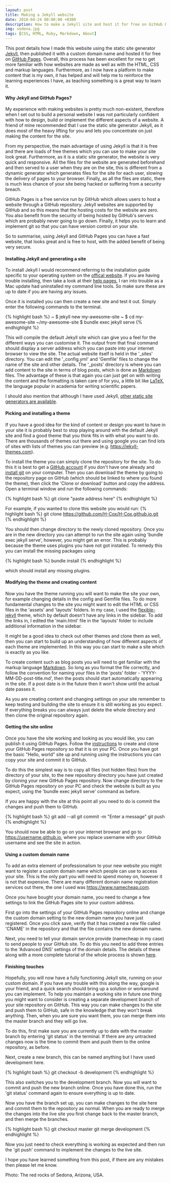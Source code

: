```yaml
---
layout: post
title: Making a Jekyll website
date: 2018-04-24 00:00:00 +0300
description: How to make a Jekyll site and host it for free on GitHub Pages.
img: sedona.jpg
tags: [CSS, HTML, Ruby, Markdown, About]
---
```


This post details how I made this website using the static site generator [Jekyll][Jekyll link], then published it with a custom domain name and hosted it for free on [GitHub Pages][GH Pages link]. Overall, this process has been excellent for me to get more familiar with how websites are made as well as with the HTML, CSS and markup languages. Furthermore, as I now have a platform to make content that is my own, it has helped and will help me to reinforce the learning experiences I have, as teaching something is a great way to learn it.

#### Why Jekyll and GitHub Pages?

My experience with making websites is pretty much non-existent, therefore when I set out to build a personal website I was not particularly confident with how to design, build or implement the different aspects of a website. A friend of mine recommended that I use the static site generator Jekyll, as it does most of the heavy lifting for you and lets you concentrate on just making the content for the site.

From my perspective, the main advantage of using Jekyll is that it is free and there are loads of free themes which you can use to make your site look great. Furthermore, as it is a static site generator, the website is very quick and responsive. All the files for the website are generated beforehand and then served to a user when they are on the site, this is different from a dynamic generator which generates files for the site for each user, slowing the delivery of pages to your browser. Finally, as all the files are static, there is much less chance of your site being hacked or suffering from a security breach.

GitHub Pages is a free service run by GitHub which allows users to host a website through a GitHub repository. Jekyll websites are supported by GitHub and so this means that the hosting costs for the website are zero. You also benefit from the security of being hosted by GitHub's servers which are probably never going to go down. Finally, it helps you to learn and implement git so that you can have version control on your site.

So to summarise, using Jekyll and GitHub Pages you can have a fast website, that looks great and is free to host, with the added benefit of being very secure.

#### Installing Jekyll and generating a site

To install Jekyll I would recommend referring to the installation guide specific to your operating system on the [offical website][Jekyll link]. If you are having trouble installing, then take a look at their [help pages][Jekyll help], I ran into trouble as a Mac update had uninstalled my command line tools. So make sure these are up to date if you are having any issues.

Once it is installed you can then create a new site and test it out. Simply enter the following commands to the terminal.

{% highlight bash %}
~ $ jekyll new my-awesome-site
~ $ cd my-awesome-site
~/my-awesome-site $ bundle exec jekyll serve
{% endhighlight %}

This will compile the default Jekyll site which can give you a feel for the different ways you can customise it. The output from that final command should display a server address which you can paste into your internet browser to view the site. The actual website itself is held in the '_sites' directory. You can edit the '_config.yml' and 'Gemfile' files to change the name of the site and other details. The '_posts' directory is where you can add content to the site in terms of blog posts, which is done as [Markdown][markdown link] files. The advantage of these is that again you can just get on with writing the content and the formatting is taken care of for you, a little bit like [LaTeX][Latex link], the language popular in academia for writing scientific papers.

I should also mention that although I have used Jekyll, [other static site generators are available][other site generators].


#### Picking and installing a theme

If you have a good idea for the kind of content or design you want to have in your site it is probably best to stop playing around with the default Jekyll site and find a good theme that you think fits in with what you want to do. There are thousands of themes out there and using google you can find lots of sites with lists of themes you can preview (e.g. <https://jekyll-themes.com>).

To install the theme you can simply clone the repository for the site. To do this it is best to get a [GitHub account][how to get github] if you don't have one already and [install git][how to install git] on your computer. Then you can download the theme by going to the repository page on GitHub (which should be linked to where you found the theme), then click the 'Clone or download' button and copy the address. Open a terminal window and run the following commands:

{% highlight bash %}
git clone "paste address here"
{% endhighlight %}

For example, if you wanted to clone this website you would run:
{% highlight bash %}
git clone https://github.com/H-Cox/H-Cox.github.io.git
{% endhighlight %}

You should then change directory to the newly cloned repository. Once you are in the new directory you can attempt to run the site again using 'bundle exec jekyll serve', however, you might get an error. This is probably because the theme uses plugins you have not got installed. To remedy this you can install the missing packages using

{% highlight bash %}
bundle install
{% endhighlight %}

which should install any missing plugins.

#### Modifying the theme and creating content

Now you have the theme running you will want to make the site your own, for example changing details in the config and Gemfile files. To do more fundamental changes to the site you might want to edit the HTML or CSS files in the 'assets' and 'layouts' folders. In my case, I used the [flexible-jekyll][flexible-jekyll] theme, which by default doesn't have any links in the sidebar. To add the links in, I edited the 'main.html' file in the 'layouts' folder to include additional information in the sidebar.

It might be a good idea to check out other themes and clone them as well, then you can start to build up an understanding of how different aspects of each theme are implemented. In this way you can start to make a site which is exactly as you like.

To create content such as blog posts you will need to get familiar with the markup language [Markdown][markdown link]. So long as you format the file correctly, and follow the convention for naming your files in the 'posts' folder - 'YYYY-MM-DD-post-title.md', then the posts should start automatically appearing in the site. If a post date is in the future then it won't show until the actual date passes it.

As you are creating content and changing settings on your site remember to keep testing and building the site to ensure it is still working as you expect. If everything breaks you can always just delete the whole directory and then clone the original repository again.

#### Getting the site online

Once you have the site working and looking as you would like, you can publish it using GitHub Pages. Follow the [instructions][GH Pages link] to create and clone your GitHub Pages repository so that it is on your PC. Once you have got the basic "Hello, world" site up and running using the instructions you can copy your site and commit it to GitHub.

To do this the simplest way is to copy all files (not hidden files) from the directory of your site, to the new repository directory you have just created by cloning your new GitHub Pages repository. Now change directory to the GitHub Pages repository on your PC and check the website is built as you expect, using the 'bundle exec jekyll serve' command as before.

If you are happy with the site at this point all you need to do is commit the changes and push them to GitHub.

{% highlight bash %}
git add --all
git commit -m "Enter a message"
git push
{% endhighlight %}

You should now be able to go on your internet browser and go to https://username.github.io, where you replace username with your GitHub username and see the site in action.

#### Using a custom domain name

To add an extra element of professionalism to your new website you might want to register a custom domain name which people can use to access your site. This is the only part you will need to spend money on, however it is not that expensive. There are many different domain name registration services out there, the one I used was <https://www.namecheap.com>. 

Once you have bought your domain name, you need to change a few settings to link the GitHub Pages site to your custom address.

First go into the settings of your GitHub Pages repository online and change the custom domain setting to the new domain name you have just registered. Once you click save, verify that it has created a new file called 'CNAME' in the repository and that the file contains the new domain name.

Next, you need to tell your domain service provide (namecheap in my case) to send people to your GitHub site. To do this you need to add three entries to the 'Advanced DNS' settings of the domain details. The details of these along with a more complete tutorial of the whole process is shown [here][Namecheap DNS].

#### Finishing touches

Hopefully, you will now have a fully functioning Jekyll site, running on your custom domain. If you have any trouble with this along the way, google is your friend, and a quick search should bring up a solution or workaround you can implement. To help you maintain a working site in future one thing you might want to consider is creating a separate development branch of your site repository on GitHub. This way you can make changes to the site and push them to GitHub, safe in the knowledge that they won't break anything. Then, when you are sure you want them, you can merge them into the master branch and they will go live.

To do this, first make sure you are currently up to date with the master branch by entering 'git status' in the terminal. If there are any untracked changes now is the time to commit them and push them to the online repository, as before.

Next, create a new branch, this can be named anything but I have used development here.

{% highlight bash %}
git checkout -b development
{% endhighlight %}

This also switches you to the development branch. Now you will want to commit and push the new branch online. Once you have done this, run the 'git status' command again to ensure everything is up to date.

Now you have the branch set up, you can make changes to the site here and commit them to the repository as normal. When you are ready to merge the changes into the live site you first change back to the master branch, and then merge the branches.

{% highlight bash %}
git checkout master
git merge development
{% endhighlight %}

Now you just need to check everything is working as expected and then run the 'git push' command to implement the changes to the live site.

I hope you have learned something from this post, if there are any mistakes then please let me know.

Photo: The red rocks of Sedona, Arizona, USA.

[Jekyll link]: https://jekyllrb.com
[GH Pages link]: https://pages.github.com
[Jekyll help]: https://jekyllrb.com/docs/troubleshooting/
[Latex link]: https://en.wikipedia.org/wiki/LaTeX
[markdown link]: https://www.markdownguide.org/getting-started
[other site generators]: https://www.staticgen.com
[flexible-jekyll]: https://github.com/artemsheludko/flexible-jekyll
[how to install git]: https://linode.com/docs/development/version-control/how-to-install-git-on-linux-mac-and-windows/
[how to get github]: https://github.com
[Namecheap DNS]: https://www.namecheap.com/support/knowledgebase/article.aspx/9645/2208/how-do-i-link-my-domain-to-github-pages